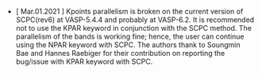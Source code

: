 
* [ Mar.01.2021 ] Kpoints parallelism is broken on the current version 
  of SCPC(rev6) at VASP-5.4.4 and probably at VASP-6.2. It is recommended 
  not to use the KPAR keyword in conjunction with the SCPC method.
  The parallelism of the bands is working fine; hence, the user can continue 
  using the NPAR keyword with SCPC. The authors thank to Soungmin Bae 
  and Hannes Raebiger for their contribution on reporting the bug/issue 
  with KPAR keyword with SCPC.

